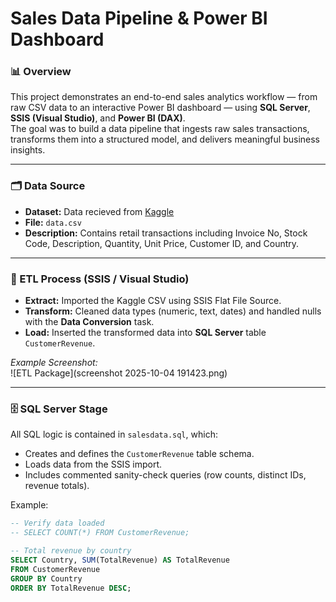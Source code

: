 # Sales Data Pipeline & Power BI Dashboard

### 📊 Overview
This project demonstrates an end-to-end sales analytics workflow — from raw CSV data to an interactive Power BI dashboard — using **SQL Server**, **SSIS (Visual Studio)**, and **Power BI (DAX)**.  
The goal was to build a data pipeline that ingests raw sales transactions, transforms them into a structured model, and delivers meaningful business insights.

---

### 🗂️ Data Source
- **Dataset:** Data recieved from [Kaggle](https://www.kaggle.com/) 
- **File:** `data.csv`  
- **Description:** Contains retail transactions including Invoice No, Stock Code, Description, Quantity, Unit Price, Customer ID, and Country.

---

### 🔧 ETL Process (SSIS / Visual Studio)
- **Extract:** Imported the Kaggle CSV using SSIS Flat File Source.  
- **Transform:** Cleaned data types (numeric, text, dates) and handled nulls with the **Data Conversion** task.  
- **Load:** Inserted the transformed data into **SQL Server** table `CustomerRevenue`.

*Example Screenshot:*  
![ETL Package](screenshot 2025-10-04 191423.png)

---

### 🗄️ SQL Server Stage
All SQL logic is contained in `salesdata.sql`, which:
- Creates and defines the `CustomerRevenue` table schema.  
- Loads data from the SSIS import.  
- Includes commented sanity-check queries (row counts, distinct IDs, revenue totals).  

Example:
```sql
-- Verify data loaded
-- SELECT COUNT(*) FROM CustomerRevenue;

-- Total revenue by country
SELECT Country, SUM(TotalRevenue) AS TotalRevenue
FROM CustomerRevenue
GROUP BY Country
ORDER BY TotalRevenue DESC;
